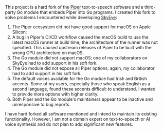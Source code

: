 This project is a hard fork of the [Piper](https://github.com/rhasspy/piper) text-to-speech software and a third-party Go module that embeds Piper into Go programs.
I created this fork to solve problems I encountered while developing [SkyEye](https://github.com/dharmab/skyeye):

1. The Piper ecosystem did not have good support for macOS on Apple Silicon:
  1. A bug in Piper's CI/CD workflow caused the macOS build to use the latest macOS runner at build time; the architecture of the runner was not specified. This caused upstream releases of Piper to be built with the wrong CPU architecture on macOS.
  1. The Go module did not support macOS; one of my collaborators on SkyEye had to add support in his soft fork.
  1. The Go module did not expose all Piper options; again, my collaborator had to add support in his soft fork.
1. The default voices available for the Go module had Irish and British accents. Some of my users, especially those who speak English as a second language, found these accents difficult to understand. I wanted to provide more options with higher clarity.
1. Both Piper and the Go module's maintainers appear to be inactive and unresponsive to bug reports.

I have hard forked all software mentioned and intend to maintain its existing functionality. However, I am not a domain expert on text-to-speech or AI voice synthesis and do not plan to add significant new features.
